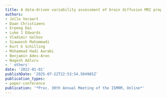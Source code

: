 ```yaml
---
title: A data-driven variability assessment of brain diffusion MRI preprocessing pipelines
authors:
- Jelle Veraart
- Daan Christiaens
- Erpeng Dai
- Luke J Edwards
- Vladimir Golkov
- Siawoosh Mohammadi
- Kurt G Schilling
- Mohammad Hadi Aarabi
- Benjamin Ades-Aron
- Nagesh Adluru
- ' others'
date: '2022-01-01'
publishDate: '2025-07-22T22:53:54.504985Z'
publication_types:
- paper-conference
publication: '*Proc. 30th Annual Meeting of the ISMRM, Online*'
---
```

